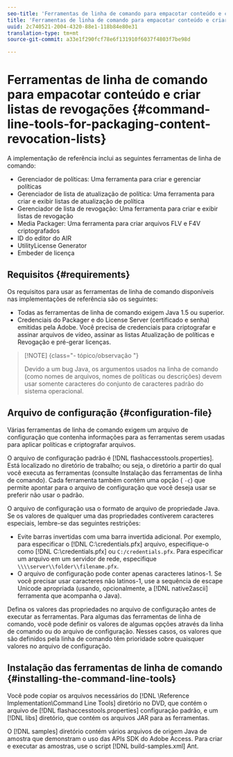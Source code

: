 ```yaml
---
seo-title: 'Ferramentas de linha de comando para empacotar conteúdo e criar listas de revogações '
title: 'Ferramentas de linha de comando para empacotar conteúdo e criar listas de revogações '
uuid: 2c740521-2004-4320-88e1-118b84e80e31
translation-type: tm+mt
source-git-commit: a33e1f290fcf78e6f131910f6037f4803f7be98d

---
```



# Ferramentas de linha de comando para empacotar conteúdo e criar listas de revogações {#command-line-tools-for-packaging-content-revocation-lists}

A implementação de referência inclui as seguintes ferramentas de linha de comando:

* Gerenciador de políticas: Uma ferramenta para criar e gerenciar políticas
* Gerenciador de lista de atualização de política: Uma ferramenta para criar e exibir listas de atualização de política
* Gerenciador de lista de revogação: Uma ferramenta para criar e exibir listas de revogação
* Media Packager: Uma ferramenta para criar arquivos FLV e F4V criptografados
* ID do editor do AIR
* UtilityLicense Generator
* Embeder de licença

## Requisitos {#requirements}

Os requisitos para usar as ferramentas de linha de comando disponíveis nas implementações de referência são os seguintes:

* Todas as ferramentas de linha de comando exigem Java 1.5 ou superior.
* Credenciais do Packager e do License Server (certificado e senha) emitidas pela Adobe. Você precisa de credenciais para criptografar e assinar arquivos de vídeo, assinar as listas Atualização de políticas e Revogação e pré-gerar licenças.

>[!NOTE] {class=&quot;- tópico/observação &quot;}
>
>Devido a um bug Java, os argumentos usados na linha de comando (como nomes de arquivos, nomes de políticas ou descrições) devem usar somente caracteres do conjunto de caracteres padrão do sistema operacional.

## Arquivo de configuração {#configuration-file}

Várias ferramentas de linha de comando exigem um arquivo de configuração que contenha informações para as ferramentas serem usadas para aplicar políticas e criptografar arquivos.

O arquivo de configuração padrão é [!DNL flashaccesstools.properties]. Está localizado no diretório de trabalho; ou seja, o diretório a partir do qual você executa as ferramentas (consulte Instalação das ferramentas de linha de comando). Cada ferramenta também contém uma opção ( `-c`) que permite apontar para o arquivo de configuração que você deseja usar se preferir não usar o padrão.

O arquivo de configuração usa o formato de arquivo de propriedade Java. Se os valores de qualquer uma das propriedades contiverem caracteres especiais, lembre-se das seguintes restrições:

* Evite barras invertidas com uma barra invertida adicional. Por exemplo, para especificar o [!DNL C:\credentials.pfx] arquivo, especifique-o como [!DNL C:\\credentials.pfx] ou `C:/credentials.pfx`. Para especificar um arquivo em um servidor de rede, especifique `\\\\server\\folder\\filename.pfx`.
* O arquivo de configuração pode conter apenas caracteres latinos-1. Se você precisar usar caracteres não latinos-1, use a sequência de escape Unicode apropriada (usando, opcionalmente, a [!DNL native2ascii] ferramenta que acompanha o Java).

Defina os valores das propriedades no arquivo de configuração antes de executar as ferramentas. Para algumas das ferramentas de linha de comando, você pode definir os valores de algumas opções através da linha de comando ou do arquivo de configuração. Nesses casos, os valores que são definidos pela linha de comando têm prioridade sobre quaisquer valores no arquivo de configuração.

## Instalação das ferramentas de linha de comando {#installing-the-command-line-tools}

Você pode copiar os arquivos necessários do [!DNL \Reference Implementation\Command Line Tools] diretório no DVD, que contém o arquivo de [!DNL flashaccesstools.properties] configuração padrão, e um [!DNL libs] diretório, que contém os arquivos JAR para as ferramentas.

O [!DNL samples] diretório contém vários arquivos de origem Java de amostra que demonstram o uso das APIs SDK do Adobe Access. Para criar e executar as amostras, use o script [!DNL build-samples.xml] Ant.